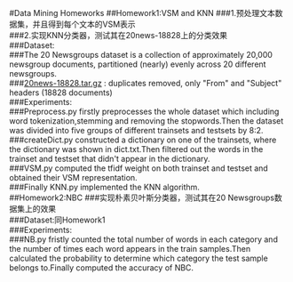 #Data Mining Homeworks
##Homework1:VSM and KNN
###1.预处理文本数据集，并且得到每个文本的VSM表示<br>
###2.实现KNN分类器，测试其在20news-18828上的分类效果<br>
###Dataset:<br>
###The 20 Newsgroups dataset is a collection of approximately 20,000 newsgroup documents, partitioned (nearly) evenly across 20 different newsgroups. <br>
###[20news-18828.tar.gz](http://qwone.com/~jason/20Newsgroups/) : duplicates removed, only "From" and "Subject" headers (18828 documents)<br>
###Experiments:<br>
###Preprocess.py firstly preprocesses the whole dataset which including word tokenization,stemming and removing the stopwords.Then the dataset was divided into five groups of different trainsets and testsets by 8:2.<br>
###createDict.py constructed a dictionary on one of the trainsets, where the dictionary was shown in dict.txt.Then filtered out the words in the trainset and testset that didn't appear in the dictionary.<br>
###VSM.py computed the tfidf weight on both trainset and testset and obtained their VSM representation.<br>
###Finally KNN.py implemented the KNN algorithm.<br>
##Homework2:NBC
###实现朴素贝叶斯分类器，测试其在20 Newsgroups数据集上的效果<br>
###Dataset:同Homework1<br>
###Experiments:<br>
###NB.py fristly counted the total number of words in each category and the number of times each word appears in the train samples.Then calculated the probability to determine which category the test sample belongs to.Finally computed the accuracy of NBC.<br>
